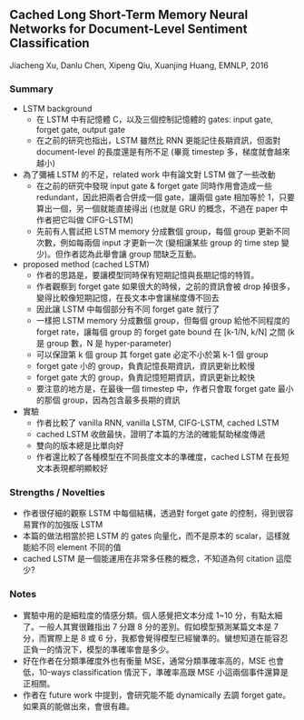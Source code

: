 ## Cached Long Short-Term Memory Neural Networks for Document-Level Sentiment Classification

Jiacheng Xu, Danlu Chen, Xipeng Qiu, Xuanjing Huang, EMNLP, 2016

### Summary
- LSTM background
  - 在 LSTM 中有記憶體 C，以及三個控制記憶體的 gates: input gate, forget gate, output gate
  - 在之前的研究也指出，LSTM 雖然比 RNN 更能記住長期資訊，但面對 document-level 的長度還是有所不足 (畢竟 timestep 多，梯度就會越來越小)
- 為了彌補 LSTM 的不足，related work 中有論文對 LSTM 做了一些改動
  - 在之前的研究中發現 input gate & forget gate 同時作用會造成一些 redundant，因此把兩者合併成一個 gate，讓兩個 gate 相加等於 1，只要算出一個，另一個就能直接得出 (也就是 GRU 的概念，不過在 paper 中作者把它叫做 CIFG-LSTM)
  - 先前有人嘗試把 LSTM memory 分成數個 group，每個 group 更新不同次數，例如每兩個 input 才更新一次 (變相讓某些 group 的 time step 變少)。但作者認為此舉會讓 group 間缺乏互動。
- proposed method (cached LSTM)
  - 作者的思路是，要讓模型同時保有短期記憶與長期記憶的特質。
  - 作者觀察到 forget gate 如果很大的時候，之前的資訊會被 drop 掉很多，變得比較像短期記憶，在長文本中會讓梯度傳不回去
  - 因此讓 LSTM 中每個部分有不同 forget gate 就行了
  - 一樣把 LSTM memory 分成數個 group，但每個 group 給他不同程度的 forget rate，讓每個 group 的 forget gate bound 在 [k-1/N, k/N] 之間 (k 是 group 數，N 是 hyper-parameter)
  - 可以保證第 k 個 group 其 forget gate 必定不小於第 k-1 個 group
  - forget gate 小的 group，負責記憶長期資訊，資訊更新比較慢
  - forget gate 大的 group，負責記憶短期資訊，資訊更新比較快
  - 要注意的地方是，在最後一個 timestep 中，作者只會取 forget gate 最小的那個 group，因為包含最多長期的資訊
- 實驗
  - 作者比較了 vanilla RNN, vanilla LSTM, CIFG-LSTM, cached LSTM
  - cached LSTM 收斂最快，證明了本篇的方法的確能幫助梯度傳遞
  - 雙向的版本總是比單向好
  - 作者還比較了各種模型在不同長度文本的準確度，cached LSTM 在長短文本表現都明顯較好

### Strengths / Novelties
- 作者很仔細的觀察 LSTM 中每個結構，透過對 forget gate 的控制，得到很容易實作的加強版 LSTM
- 本篇的做法相當於把 LSTM 的 gates 向量化，而不是原本的 scalar，這樣就能給不同 element 不同的值
- cached LSTM 是一個能運用在非常多任務的概念，不知道為何 citation 這麼少?

### Notes
- 實驗中用的是細粒度的情感分類。個人感覺把文本分成 1~10 分，有點太細了。一般人其實很難指出 7 分跟 8 分的差別。假如模型預測某篇文本是 7 分，而實際上是 8 或 6 分，我都會覺得模型已經蠻準的。蠻想知道在能容忍正負一的情況下，模型的準確率會是多少。
- 好在作者在分類準確度外也有衡量 MSE，通常分類準確率高的，MSE 也會低，10-ways classification 情況下，準確率高跟 MSE 小這兩個事件還算是正相關。
- 作者在 future work 中提到，會研究能不能 dynamically 去調 forget gate。如果真的能做出來，會很有趣。
